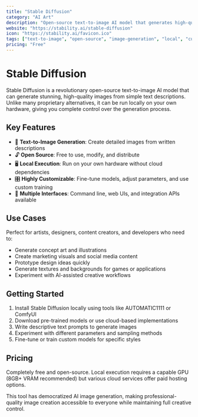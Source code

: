 ```yaml
---
title: "Stable Diffusion"
category: "AI Art"
description: "Open-source text-to-image AI model that generates high-quality images from text prompts. Run locally or through various online platforms."
website: "https://stability.ai/stable-diffusion"
icon: "https://stability.ai/favicon.ico"
tags: ["text-to-image", "open-source", "image-generation", "local", "customizable"]
pricing: "Free"
---
```


# Stable Diffusion

Stable Diffusion is a revolutionary open-source text-to-image AI model that can generate stunning, high-quality images from simple text descriptions. Unlike many proprietary alternatives, it can be run locally on your own hardware, giving you complete control over the generation process.

## Key Features
- 🎨 **Text-to-Image Generation**: Create detailed images from written descriptions
- 🔓 **Open Source**: Free to use, modify, and distribute
- 🖥️ **Local Execution**: Run on your own hardware without cloud dependencies
- 🎛️ **Highly Customizable**: Fine-tune models, adjust parameters, and use custom training
- 🚀 **Multiple Interfaces**: Command line, web UIs, and integration APIs available

## Use Cases
Perfect for artists, designers, content creators, and developers who need to:
- Generate concept art and illustrations
- Create marketing visuals and social media content
- Prototype design ideas quickly
- Generate textures and backgrounds for games or applications
- Experiment with AI-assisted creative workflows

## Getting Started
1. Install Stable Diffusion locally using tools like AUTOMATIC1111 or ComfyUI
2. Download pre-trained models or use cloud-based implementations
3. Write descriptive text prompts to generate images
4. Experiment with different parameters and sampling methods
5. Fine-tune or train custom models for specific styles

## Pricing
Completely free and open-source. Local execution requires a capable GPU (8GB+ VRAM recommended) but various cloud services offer paid hosting options.

This tool has democratized AI image generation, making professional-quality image creation accessible to everyone while maintaining full creative control.
